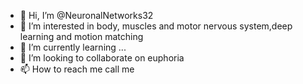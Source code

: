 - 👋 Hi, I’m @NeuronalNetworks32
- 👀 I’m interested in body, muscles and motor nervous system,deep learning and motion matching
- 🌱 I’m currently learning ...
- 💞️ I’m looking to collaborate on euphoria
- 📫 How to reach me call me

<!---
NeuronalNetworks32/NeuronalNetworks32 is a ✨ special ✨ repository because its `README.md` (this file) appears on your GitHub profile.
You can click the Preview link to take a look at your changes.
--->
